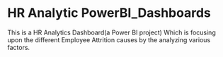 # HR Analytic PowerBI_Dashboards
This is a HR Analytics Dashboard(a Power BI project)
Which is focusing upon the different Employee Attrition causes by the analyzing various factors.
